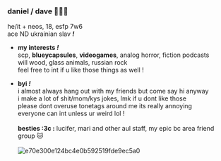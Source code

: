 ### daniel / dave 🎈🧩🐱
he/it + neos, 18, esfp 7w6
 <br> ace ND ukrainian slav ***!***
- **my interests *!***
<br> scp, **blueycapsules**, **videogames**, analog horror, fiction podcasts
<br> will wood, glass animals, russian rock
<br> feel free to int if u like those things as well !

- **byi *!***
<br> i almost always hang out with my friends but come say hi anyway
<br> i make a lot of shit/mom/kys jokes, lmk if u dont like those
<br> please dont overuse tonetags around me its really annoying
<br> everyone can int unless ur weird lol !
<br> <br> **besties :3c :** lucifer, mari and other aul staff, my epic bc area friend group 🐱
<br> <br> ![e70e300e124bc4e0b592519fde9ec5a0](https://user-images.githubusercontent.com/100468611/161354059-b1570707-34fb-4d7a-b4ba-240a0ea61aa7.jpg)
